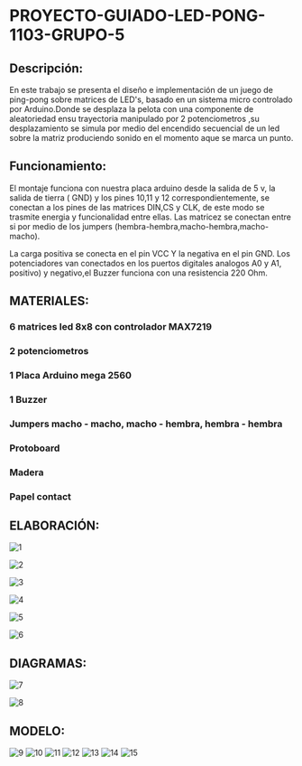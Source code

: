# PROYECTO-GUIADO-LED-PONG-1103-GRUPO-5


## Descripción:

En este trabajo se presenta el diseño e implementación de un juego de ping-pong sobre matrices de LED's, basado en un sistema micro controlado por Arduino.Donde se desplaza la pelota con una componente de aleatoriedad ensu trayectoria manipulado por 2 potenciometros ,su desplazamiento se simula por medio del encendido secuencial de un led sobre la matriz produciendo sonido en el momento aque se marca un punto.

## Funcionamiento:

El montaje funciona con nuestra placa arduino desde la salida de 5 v,  la salida de tierra ( GND) y los pines 10,11 y 12 correspondientemente, se conectan a los pines de las matrices DIN,CS y CLK, de este modo se trasmite energia y funcionalidad entre ellas. Las matricez se conectan entre si por medio de los jumpers (hembra-hembra,macho-hembra,macho-macho).

La carga positiva se conecta en el pin VCC Y la negativa en el pin GND. Los potenciadores van conectados en los puertos digitales analogos A0 y A1, positivo) y negativo,el Buzzer funciona con una resistencia 220 Ohm.


## MATERIALES:

### 6 matrices led 8x8 con controlador MAX7219

### 2 potenciometros

### 1 Placa Arduino mega 2560

### 1 Buzzer

### Jumpers macho - macho, macho - hembra, hembra - hembra

### Protoboard

### Madera

### Papel contact 


## ELABORACIÓN:


![1](https://github.com/colegio-seminario-diocesano-de-duitama/PROYECTO-GUIADO-LED-PONG-1103-GRUPO-5/blob/master/IMAGES/WhatsApp%20Image%202019-03-21%20at%2012.00.10%20PM.jpeg)

![2](https://github.com/colegio-seminario-diocesano-de-duitama/PROYECTO-GUIADO-LED-PONG-1103-GRUPO-5/blob/master/IMAGES/WhatsApp%20Image%202019-03-21%20at%2012.00.11%20PM%20(1).jpeg)

![3](https://github.com/colegio-seminario-diocesano-de-duitama/PROYECTO-GUIADO-LED-PONG-1103-GRUPO-5/blob/master/IMAGES/WhatsApp%20Image%202019-03-21%20at%2012.00.11%20PM.jpeg)

![4](https://github.com/colegio-seminario-diocesano-de-duitama/PROYECTO-GUIADO-LED-PONG-1103-GRUPO-5/blob/master/IMAGES/WhatsApp%20Image%202019-03-20%20at%208.00.04%20PM.jpeg)

![5](https://github.com/colegio-seminario-diocesano-de-duitama/PROYECTO-GUIADO-LED-PONG-1103-GRUPO-5/blob/master/IMAGES/WhatsApp%20Image%202019-03-20%20at%208.00.07%20PM.jpeg)

![6](https://github.com/colegio-seminario-diocesano-de-duitama/PROYECTO-GUIADO-LED-PONG-1103-GRUPO-5/blob/master/IMAGES/WhatsApp%20Image%202019-03-20%20at%208.06.05%20PM.jpeg)

## DIAGRAMAS:

![7](https://github.com/colegio-seminario-diocesano-de-duitama/PROYECTO-GUIADO-LED-PONG-1103-GRUPO-5/blob/master/IMAGES/Untitled%20Sketch.fzz%20valeria_bb.png)

![8](https://github.com/colegio-seminario-diocesano-de-duitama/PROYECTO-GUIADO-LED-PONG-1103-GRUPO-5/blob/master/IMAGES/Untitled%20Sketch.fzz%20valeria_esquem%C3%A1tico.png)

## MODELO:

![9](https://github.com/colegio-seminario-diocesano-de-duitama/PROYECTO-GUIADO-LED-PONG-1103-GRUPO-5/blob/master/IMAGES/fotos%20info%201%20.png)
![10](https://github.com/colegio-seminario-diocesano-de-duitama/PROYECTO-GUIADO-LED-PONG-1103-GRUPO-5/blob/master/IMAGES/foto%20info%202.png) 
![11](https://github.com/colegio-seminario-diocesano-de-duitama/PROYECTO-GUIADO-LED-PONG-1103-GRUPO-5/blob/master/IMAGES/foto%20info%203%20.png)
![12](https://github.com/colegio-seminario-diocesano-de-duitama/PROYECTO-GUIADO-LED-PONG-1103-GRUPO-5/blob/master/IMAGES/foto%20info%204%20.png)
![13](https://github.com/colegio-seminario-diocesano-de-duitama/PROYECTO-GUIADO-LED-PONG-1103-GRUPO-5/blob/master/IMAGES/foto%20info%205.png)
![14](https://github.com/colegio-seminario-diocesano-de-duitama/PROYECTO-GUIADO-LED-PONG-1103-GRUPO-5/blob/master/IMAGES/foto%20info%206.png)
![15](https://github.com/colegio-seminario-diocesano-de-duitama/PROYECTO-GUIADO-LED-PONG-1103-GRUPO-5/blob/master/IMAGES/fotos%20info%207.png)



